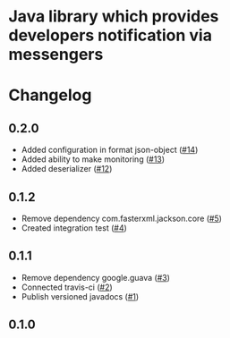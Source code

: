 # Java library which provides developers notification via messengers 
# Changelog

## 0.2.0
* Added configuration in format json-object ([#14](https://github.com/fedorchuck/developers-notification/pull/14))
* Added ability to make monitoring ([#13](https://github.com/fedorchuck/developers-notification/pull/13))
* Added deserializer ([#12](https://github.com/fedorchuck/developers-notification/pull/12))

## 0.1.2
* Remove dependency com.fasterxml.jackson.core ([#5](https://github.com/fedorchuck/developers-notification/issues/5))
* Created integration test ([#4](https://github.com/fedorchuck/developers-notification/issues/4))

## 0.1.1
* Remove dependency google.guava ([#3](https://github.com/fedorchuck/developers-notification/issues/3))
* Connected travis-ci ([#2](https://github.com/fedorchuck/developers-notification/issues/2))
* Publish versioned javadocs ([#1](https://github.com/fedorchuck/developers-notification/issues/1))

## 0.1.0